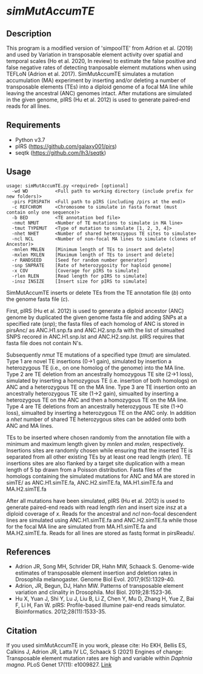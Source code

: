 # *simMutAccumTE*

## Description
This program is a modified version of 'simpoolTE' from Adrion et al. (2019) and used by Variation in transposable element activity over spatial and temporal scales (Ho et al. 2020, In review) to estimate the false positive and false negative rates of detecting tranposable element mutations when using TEFLoN (Adrion et al. 2017).
SimMutAccumTE simulates a mutation accumulation (MA) experiment by inserting and/or deleting a number of transposable elements (TEs) into a diploid genome of a focal MA line while leaving the ancestral (ANC) genomes intact. After mutations are simulated in the given genome, pIRS (Hu et al. 2012) is used to generate paired-end reads for all lines.

## Requirements
- Python v3.7
- pIRS (https://github.com/galaxy001/pirs)
- seqtk (https://github.com/lh3/seqtk)

## Usage

```
usage: simMutAccumTE.py <required> [optional] 
  -wd WD          <Full path to working directory (include prefix for new folders)>
  -pirs PIRSPATH  <Full path to pIRS (including /pirs at the end)>
  -c REFCHROM     <Chromosome to simulate in fasta format (must contain only one sequence)>
  -b BED          <TE annotation bed file>
  -nmut NMUT      <Number of TE mutations to simulate in MA line>
  -tmut TYPEMUT   <Type of mutation to simulate [1, 2, 3, 4]>
  -nhet NHET      <Number of shared heterozygous TE sites to simulate>
  -ncl NCL        <Number of non-focal MA lines to simulate (clones of Ancestor)>
  -mnlen MNLEN    [Minimum length of TEs to insert and delete]
  -mxlen MXLEN    [Maximum length of TEs to insert and delete]
  -r RANDSEED     [Seed for random number generator]
  -snp SNPRATE    [Rate of heterozygosity for haploid genome]
  -x COV          [Coverage for pIRS to simulate]
  -rlen RLEN      [Read length for pIRS to simulate]
  -insz INSIZE    [Insert size for pIRS to simulate]

```

SimMutAccumTE inserts or delete TEs from the TE annotation file (<em>b</em>) onto the genome fasta file (<em>c</em>).

First, pIRS (Hu et al. 2012) is used to generate a diploid ancestor (ANC) genome by duplicated the given genome fasta file and adding SNPs at a specified rate (<em>snp</em>); the fasta files of each homolog of ANC is stored in pirsAnc/ as ANC.H1.snp.fa and ANC.H2.snp.fa with the list of simualted SNPS recored in ANC.H1.snp.lst and ANC.H2.snp.lst.
pIRS requires that fasta file does not contain N's. 

Subsequently <em>nmut</em> TE mutations of a specified type (<em>tmut</em>) are simulated. Type 1 are novel TE insertions (0->1 gain), simulated by insertion a heterozygous TE (i.e., on one homolog of the genome) into the MA line. Type 2 are TE deletion from an ancestrally homozygous TE site (2->1 loss), simulated by inserting a homozygous TE (i.e. insertion of both homologs) on ANC and a heterozygous TE on the MA line. Type 3 are TE insertion onto an ancestrally heterozygous TE site (1->2 gain), simualted by inserting a heterozygous TE on the ANC and then a homozygous TE on the MA line. Type 4 are TE deletions from an ancestrally heterozygous TE site (1->0 loss), simualted by inserting a heterozygous TE on the ANC only. In addition a <em>nhet</em> number of shared TE heterozygous sites can be added onto both ANC and MA lines. 

TEs to be inserted where chosen randomly from the annotation file with a minimum and maximum length given by <em>mnlen</em> and <em>mxlen</em>, respectively. Insertions sites are randomly chosen while ensuring that the inserted TE is separated from all other existing TEs by at least one read length (<em>rlen</em>). TE insertions sites are also flanked by a target site duplication with a mean length of 5 bp drawn from a Poisson distribution. Fasta files of the homologs containing the simulated mutations for ANC and MA are stored in simTE/ as ANC.H1.simTE.fa,  ANC.H2.simTE.fa,  MA.H1.simTE.fa and  MA.H2.simTE.fa

After all mutations have been simulated, pIRS (Hu et al. 2012) is used to generate paired-end reads with read length <em>rlen</em> and insert size <em>insz</em> at a diploid coverage of <em>x</em>. Reads for the ancestral and <em>ncl</em> non-focal descendent lines are simulated using ANC.H1.simTE.fa and ANC.H2.simTE.fa while those for the focal MA line are simulated from MA.H1.simTE.fa and MA.H2.simTE.fa. Reads for all lines are stored as fastq format in pirsReads/.

## References
- Adrion JR, Song MH, Schrider DR, Hahn MW, Schaack S. Genome-wide estimates of transposable element insertion and deletion rates in Drosophila melanogaster. Genome Biol Evol. 2017;9(5):1329-40.
- Adrion, JR, Begun, DJ, Hahn MW. Patterns of transposable element variation and clinality in Drosophila. Mol Biol. 2019;28:1523-36.
- Hu X, Yuan J, Shi Y, Lu J, Liu B, Li Z, Chen Y, Mu D, Zhang H, Yue Z, Bai F, Li H, Fan W. pIRS: Profile-based illumine pair-end reads simulator. Bioinformatics. 2012;28(11):1533-35.

## Citation
If you used simMutAccumTE in you work, please cite:
Ho EKH, Bellis ES, Calkins J, Adrion JR, Latta IV LC, Schaack S (2021) Engines of change: Transposable element mutation rates are high and variable within *Daphnia magna*. PLoS Genet 17(11): e1009827. [Link](https://journals.plos.org/plosgenetics/article?id=10.1371/journal.pgen.1009827)
